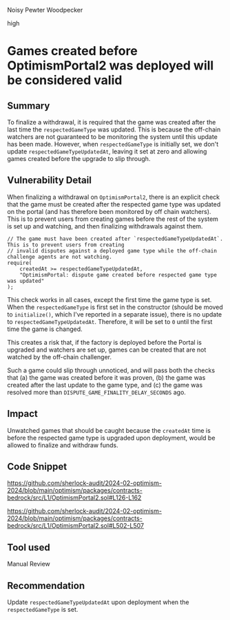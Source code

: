 Noisy Pewter Woodpecker

high

# Games created before OptimismPortal2 was deployed will be considered valid

## Summary

To finalize a withdrawal, it is required that the game was created after the last time the `respectedGameType` was updated. This is because the off-chain watchers are not guaranteed to be monitoring the system until this update has been made. However, when `respectedGameType` is initially set, we don't update `respectedGameTypeUpdatedAt`, leaving it set at zero and allowing games created before the upgrade to slip through.

## Vulnerability Detail

When finalizing a withdrawal on `OptimismPortal2`, there is an explicit check that the game must be created after the respected game type was updated on the portal (and has therefore been monitored by off chain watchers). This is to prevent users from creating games before the rest of the system is set up and watching, and then finalizing withdrawals against them.

```solidity
// The game must have been created after `respectedGameTypeUpdatedAt`. This is to prevent users from creating
// invalid disputes against a deployed game type while the off-chain challenge agents are not watching.
require(
    createdAt >= respectedGameTypeUpdatedAt,
    "OptimismPortal: dispute game created before respected game type was updated"
);
```
This check works in all cases, except the first time the game type is set. When the `respectedGameType` is first set in the constructor (should be moved to `initialize()`, which I've reported in a separate issue), there is no update to `respectedGameTypeUpdatedAt`. Therefore, it will be set to `0` until the first time the game is changed.

This creates a risk that, if the factory is deployed before the Portal is upgraded and watchers are set up, games can be created that are not watched by the off-chain challenger.

Such a game could slip through unnoticed, and will pass both the checks that (a) the game was created before it was proven, (b) the game was created after the last update to the game type, and (c) the game was resolved more than `DISPUTE_GAME_FINALITY_DELAY_SECONDS` ago.

## Impact

Unwatched games that should be caught because the `createdAt` time is before the respected game type is upgraded upon deployment, would be allowed to finalize and withdraw funds.

## Code Snippet

https://github.com/sherlock-audit/2024-02-optimism-2024/blob/main/optimism/packages/contracts-bedrock/src/L1/OptimismPortal2.sol#L126-L162

https://github.com/sherlock-audit/2024-02-optimism-2024/blob/main/optimism/packages/contracts-bedrock/src/L1/OptimismPortal2.sol#L502-L507

## Tool used

Manual Review

## Recommendation

Update `respectedGameTypeUpdatedAt` upon deployment when the `respectedGameType` is set.
